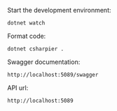 Start the development environment:

`dotnet watch`

Format code:

`dotnet csharpier .`

Swagger documentation:

`http://localhost:5089/swagger`

API url:

`http://localhost:5089`
